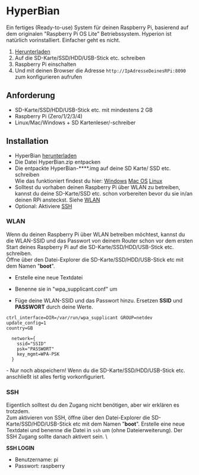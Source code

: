 # HyperBian
Ein fertiges (Ready-to-use) System für deinen Raspberry Pi, basierend auf dem originalen "Raspberry Pi OS Lite" Betriebssystem. Hyperion ist natürlich vorinstalliert. Einfacher geht es nicht.
1. [Herunterladen](https://github.com/Hyperion-Project/HyperBian/releases)
2. Auf die SD-Karte/SSD/HDD/USB-Stick etc. schreiben
3. Raspberry Pi einschalten
4. Und mit deinen Browser die Adresse `http://IpAdresseDeinesRPi:8090` zum konfigurieren aufrufen
 

## Anforderung
  * SD-Karte/SSD/HDD/USB-Stick etc. mit mindestens 2 GB
  * Raspberry Pi (Zero/1/2/3/4)
  * Linux/Mac/Windows + SD Kartenleser/-schreiber

## Installation
  * HyperBian [herunterladen](https://github.com/Hyperion-Project/HyperBian/releases)
  * Die Datei HyperBian.zip entpacken
  * Die entpackte HyperBian-****.img auf deine SD Karte/ SSD etc. schreiben \
    Wie das funktioniert findest du hier:
    [Windows](https://www.raspberrypi.org/documentation/installation/installing-images/windows.md)
    [Mac OS](https://www.raspberrypi.org/documentation/installation/installing-images/mac.md)
    [Linux](https://www.raspberrypi.org/documentation/installation/installing-images/linux.md)
  * Solltest du vorhaben deinen Raspberry Pi über WLAN zu betreiben, kannst du deine SD-Karte/SSD etc. schon vorbereiten bevor du sie in/an deinen RPi ansteckst. Siehe [WLAN](#wlan)
  * Optional: Aktiviere [SSH](#ssh)

### WLAN
Wenn du deinen Raspberry Pi über WLAN betreiben möchtest, kannst du die WLAN-SSID und das Passwort von deinem Router schon vor dem ersten Start deines Raspberry Pi auf die SD-Karte/SSD/HDD/USB-Stick etc. schreiben. \
Öffne über den Datei-Explorer die SD-Karte/SSD/HDD/USB-Stick etc mit dem Namen "**boot**".

 - Erstelle eine neue Textdatei
<ImageWrap src="/images/en/user_hyperbian_wpa_suppli1.jpg" alt="Neue Textdatei" />

- Benenne sie in "wpa_supplicant.conf" um
<ImageWrap src="/images/en/user_hyperbian_wpa_suppli2.jpg" alt="Umbenannt in wpa_supplicant.conf"/>

- Füge deine WLAN-SSID und das Passwort hinzu. Ersetzen **SSID** und **PASSWORT** durch deine Werte.

```
ctrl_interface=DIR=/var/run/wpa_supplicant GROUP=netdev
update_config=1
country=GB

  network={
    ssid="SSID"
    psk="PASSWORT"
    key_mgmt=WPA-PSK
  }
```

<ImageWrap src="/images/en/user_hyperbian_wpa_suppli3.jpg" alt="Deine WLAN Konfiguration"/>
 - Nur noch abspeichern! Wenn du die SD-Karte/SSD/HDD/USB-Stick etc. anschließt ist alles fertig vorkonfiguriert.

### SSH
Eigentlich solltest du den Zugang nicht benötigen, aber wir erklären es trotzdem. \
Zum aktivieren von SSH, öffne über den Datei-Explorer die SD-Karte/SSD/HDD/USB-Stick etc mit dem Namen "**boot**". Erstelle eine neue Textdatei und benenne die Datei in `ssh` um (ohne Dateierweiterung). Der SSH Zugang sollte danach aktivert sein. \

**SSH LOGIN**
 - Benutzername: pi
 - Passwort: raspberry

<ImageWrap src="/images/en/user_hyperbian_ssh.jpg" alt="SSH aktivieren"/>
